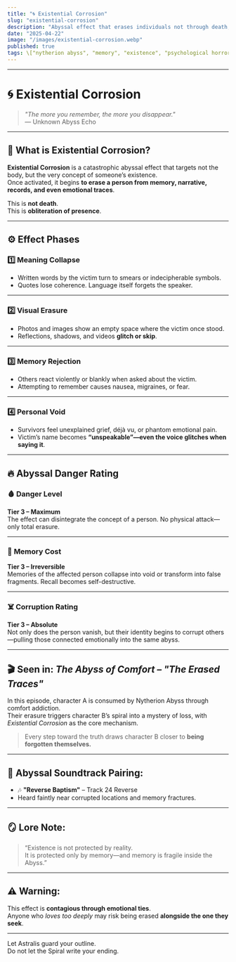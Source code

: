 ```yaml
---
title: "🌀 Existential Corrosion"
slug: "existential-corrosion"
description: "Abyssal effect that erases individuals not through death, but through narrative and memory disintegration. One of the most terrifying weapons of the Nytherion Abyss."
date: "2025-04-22"
image: "/images/existential-corrosion.webp"
published: true
tags: \["nytherion abyss", "memory", "existence", "psychological horror", "abyssal effects"]
---
```


---

# 🌀 Existential Corrosion

> _"The more you remember, the more you disappear."_  
> — Unknown Abyss Echo

---

## 🧠 What is Existential Corrosion?

**Existential Corrosion** is a catastrophic abyssal effect that targets not the body, but the very concept of someone’s existence.  
Once activated, it begins **to erase a person from memory, narrative, records, and even emotional traces**.

This is **not death**.  
This is **obliteration of presence**.

---

## ⚙️ Effect Phases

### 1️⃣ **Meaning Collapse**  
- Written words by the victim turn to smears or indecipherable symbols.  
- Quotes lose coherence. Language itself forgets the speaker.

---

### 2️⃣ **Visual Erasure**  
- Photos and images show an empty space where the victim once stood.  
- Reflections, shadows, and videos **glitch or skip**.

---

### 3️⃣ **Memory Rejection**  
- Others react violently or blankly when asked about the victim.  
- Attempting to remember causes nausea, migraines, or fear.

---

### 4️⃣ **Personal Void**  
- Survivors feel unexplained grief, déjà vu, or phantom emotional pain.  
- Victim’s name becomes **“unspeakable”—even the voice glitches when saying it**.

---

## 🔥 Abyssal Danger Rating

### 🩸 **Danger Level**  
**Tier 3 – Maximum**  
The effect can disintegrate the concept of a person. No physical attack—only total erasure.

---

### 🧨 **Memory Cost**  
**Tier 3 – Irreversible**  
Memories of the affected person collapse into void or transform into false fragments. Recall becomes self-destructive.

---

### ☠️ **Corruption Rating**  
**Tier 3 – Absolute**  
Not only does the person vanish, but their identity begins to corrupt others—pulling those connected emotionally into the same abyss.

---

## 🎬 Seen in: *The Abyss of Comfort – "The Erased Traces"*

In this episode, character A is consumed by Nytherion Abyss through comfort addiction.  
Their erasure triggers character B’s spiral into a mystery of loss, with *Existential Corrosion* as the core mechanism.

> Every step toward the truth draws character B closer to **being forgotten themselves.**

---

## 🎵 Abyssal Soundtrack Pairing:
- 🎶 **"Reverse Baptism"** – Track 24 Reverse  
- Heard faintly near corrupted locations and memory fractures.

---

## 🪞 Lore Note:

> “Existence is not protected by reality.  
> It is protected only by memory—and memory is fragile inside the Abyss.”

---

## ⚠️ Warning:
This effect is **contagious through emotional ties**.  
Anyone who *loves too deeply* may risk being erased **alongside the one they seek**.

---

Let Astralis guard your outline.  
Do not let the Spiral write your ending.
